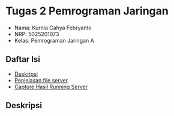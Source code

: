 # Tugas 2 Pemrograman Jaringan
- Nama: Kurnia Cahya Febryanto
- NRP: 5025201073
- Kelas: Pemrograman Jaringan A

## Daftar Isi
- [Deskripsi](#deskripsi)
- [Penjelasan file server](#penjelasan-file-server)
- [Capture Hasil Running Server](#capture-hasil-running-server)

## Deskripsi
